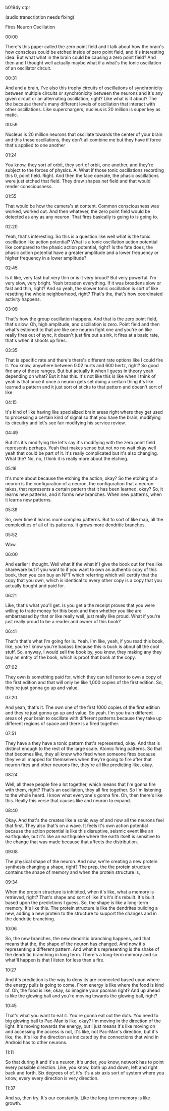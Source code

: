 b0194y ctpr

(audio transcription needs fixing)

Fires Neuron Oscillation

00:00

There's this paper called the zero point field and I talk about how the brain's how conscious could be etched inside of zero point field, and it's interesting idea. But what what in the brain could be causing a zero point field? And then and I thought well actually maybe what if a what's the tonic oscillation of an oscillator circuit.

00:31

And and a brain, I've also this trophy circuits of oscillations of synchronicity between multiple circuits or synchronicity between the neurons and it's any given circuit or an alternating oscillation, right? Like what is it about? The the because there's many different levels of oscillation that interact with other oscillations. Like superchargers, nucleus is 20 million is super key as matic.

00:59

Nucleus is 20 million neurons that oscillate towards the center of your brain and this these oscillations, they don't all combine me but they have if force that's applied to one another

01:24

You know, they sort of orbit, they sort of orbit, one another, and they're subject to the forces of physics. A. What if those tonic oscillations recording this 0, point field. Right. And then the face operate, the phasic oscillations were just etched that field. They draw shapes net field and that would render consciousness.

01:55

That would be how the camera's at content. Common consciousness was worked, worked out. And then whatever, the zero point field would be detected as any as any neuron. That fires basically is going to is going to.

02:20

Yeah, that's interesting. So this is a question like well what is the tonic oscillation like action potential? What is a tonic oscillation action potential like compared to the phasic action potential, right? Is the fate does, the phasic action potential have a greater amplitude and a lower frequency or higher frequency in a lower amplitude?

02:45

Is it like, very fast but very thin or is it very broad? But very powerful. I'm very slow, very bright. Yeah broaden everything. If it was broadens slow or fast and thin, right? And so yeah, the slower tonic oscillation is sort of like resetting the whole neighborhood, right? That's the, that's how coordinated activity happens.

03:09

That's how the group oscillation happens. And that is the zero point field, that's slow. Oh, high amplitude, and oscillation is zero. Point field and then what's estioned to that are like one neuron fight one and you're on like really fires out of sync, it doesn't just fire out a sink, it fires at a basic rate, that's when it shoots up fires.

03:35

That is specific rate and there's there's different rate options like I could fire it. You know, anywhere between 0.02 hurts and 600 hertz, right? So good fire any of those ranges. But but actually it when I guess in theory yeah depending on what? But it has this. It's not like this is like when I think of yeah is that once it once a neuron gets set doing a certain thing it's like learned a pattern and it just sort of sticks to that pattern and doesn't sort of like

04:15

It's kind of like having like specialized brain areas right where they get used to processing a certain kind of signal so that you have the brain, modifying its circuitry and let's see fair modifying his service review.

04:49

But it's it's modifying the let's say it's modifying with the zero point field represents perhaps. Yeah that makes sense but not no no wait okay well yeah that could be part of it. It's really complicated but it's also changing. What the? No, no, I think it is really more about the etching.

05:16

It's more about because the etching the action, okay? So the etching of a neuron is the configuration of a neuron, the configuration that a neuron takes, that represents a certain pattern that it has been learned, okay? So, it learns new patterns, and it forms new branches. When new patterns, when it learns new patterns.

05:38

So, over time it learns more complex patterns. But to sort of like map, all the complexities of all of its patterns. It grows more dendritic branches.

05:52

Wow.

06:00

And earlier I thought. Well what if the what if I give the book out for free like shareware but if you want to if you want to own an authentic copy of this book, then you can buy an NFT which referring which will certify that the copy that you own, which is identical to every other copy is a copy that you actually bought and paid for.

06:21

Like, that's what you'll get. Is you get a the receipt proves that you were willing to trade money for this book and then whether you like are embarrassed by that or like really well, just really like proud. What if you're just really proud to be a reader and owner of this book?

06:41

That's that's what I'm going for is. Yeah. I'm like, yeah, if you read this book, like, you're I know you're badass because this is buck is about all the cool stuff. So, anyway, I would sell the book by, you know, they making any they buy an entity of the book, which is proof that book at the copy.

07:02

They own is something paid for, which they can tell honor to own a copy of the first edition and that will only be like 1,000 copies of the first edition. So, they're just gonna go up and value.

07:20

And yeah, that's it. The own one of the first 1000 copies of the first edition and they're just gonna go up and value. So yeah. I'm you train different areas of your brain to oscillate with different patterns because they take up different regions of space and there is a fired together.

07:51

They have a they have a tonic pattern that's represented, okay. And that is distinct enough to the rest of the large scale. Atomic firing patterns. So that that becomes like, they all know who fired when someone fires because they've all mapped for themselves when they're going to fire after that neuron fires and other neurons fire, they're all like predicting like, okay.

08:24

Well, all these people fire a lot together, which means that I'm gonna fire with them, right? That's an oscillation, they all fire together. So I'm listening to the whole heard. I know what everyone's gonna fire. Oh, then there's like this. Really this verse that causes like and neuron to expand.

08:40

Okay. And that's the creates like a sonic way of and now all the neurons feel that first. They also that's on a wave. It feels it's own action potential because the action potential is like this disruptive, seismic event like an earthquake, but it's like an earthquake where the earth itself is sensitive to the change that was made because that affects the distribution.

09:08

The physical shape of the neuron. And now, we're creating a new protein synthesis changing a shape, right? The prep, the the protein structure contains the shape of memory and when the protein structure is,

09:34

When the protein structure is inhibited, when it's like, what a memory is retrieved, right? That's shape and sort of like it's it's it's rebuilt. It's built based upon the predictions I guess. So, the shape is like a long-term memory. It's like this. The protein structure is like the dendrites building a new, adding a new protein to the structure to support the changes and in the dendritic branching.

10:06

So, the new branches, the new dendritic branching happens, and that means that the, the shape of the neuron has changed. And now it's representing a different pattern. And what it's representing is the shake of the dendritic branching in long term. There's a long-term memory and so what'll happen is that I listen for less than a fire.

10:27

And it's prediction is the way to deny its are connected based upon where the energy pulls is going to come. From energy is like where the food is kind of. Oh, the food is like, okay, so imagine your pacman right? And up ahead is like the glowing ball and you're moving towards the glowing ball, right?

10:45

That's what you want to eat it. You're gonna eat out the dots. You need to big glowing ball to Pac-Man is like, okay? I'm moving in the direction of the light. It's moving towards the energy, but I just means it's like moving on and accessing the access is not, it's like, not Pac-Man's direction, but it's like, the, it's like the direction as indicated by the connections that wind in Android has to other neurons.

11:11

So that during it and it's a neuron, it's under, you know, network has to point every possible direction. Like, you know, both up and down, left and right back and forth. Six degrees of of, it's it's a six axis sort of system where you know, every every direction is very direction.

11:37

And so, then try. It's our constantly. Like the long-term memory is like growth.
